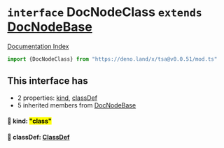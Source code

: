 # `interface` DocNodeClass `extends` [DocNodeBase](../private.interface.DocNodeBase/README.md)

[Documentation Index](../README.md)

```ts
import {DocNodeClass} from "https://deno.land/x/tsa@v0.0.51/mod.ts"
```

## This interface has

- 2 properties:
[kind](#-kind-class),
[classDef](#-classdef-classdef)
- 5 inherited members from [DocNodeBase](../private.interface.DocNodeBase/README.md)


#### 📄 kind: <mark>"class"</mark>



#### 📄 classDef: [ClassDef](../interface.ClassDef/README.md)



